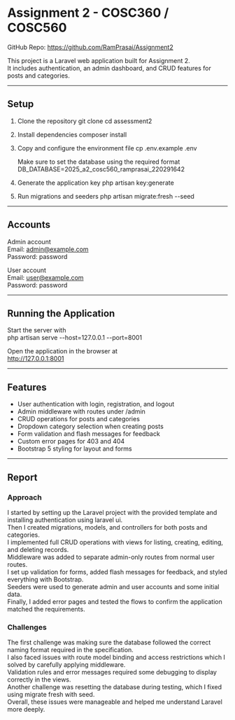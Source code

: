 # Assignment 2 - COSC360 / COSC560

GitHub Repo: https://github.com/RamPrasai/Assignment2

This project is a Laravel web application built for Assignment 2.  
It includes authentication, an admin dashboard, and CRUD features for posts and categories.

---

## Setup
1. Clone the repository
   git clone <repo-link>
   cd assessment2

2. Install dependencies
   composer install

3. Copy and configure the environment file
   cp .env.example .env

   Make sure to set the database using the required format
   DB_DATABASE=2025_a2_cosc560_ramprasai_220291642

4. Generate the application key
   php artisan key:generate

5. Run migrations and seeders
   php artisan migrate:fresh --seed

---

## Accounts
Admin account  
Email: admin@example.com  
Password: password  

User account  
Email: user@example.com  
Password: password  

---

## Running the Application
Start the server with  
php artisan serve --host=127.0.0.1 --port=8001  

Open the application in the browser at  
http://127.0.0.1:8001  

---

## Features
- User authentication with login, registration, and logout
- Admin middleware with routes under /admin
- CRUD operations for posts and categories
- Dropdown category selection when creating posts
- Form validation and flash messages for feedback
- Custom error pages for 403 and 404
- Bootstrap 5 styling for layout and forms

---

## Report

### Approach
I started by setting up the Laravel project with the provided template and installing authentication using laravel ui.  
Then I created migrations, models, and controllers for both posts and categories.  
I implemented full CRUD operations with views for listing, creating, editing, and deleting records.  
Middleware was added to separate admin-only routes from normal user routes.  
I set up validation for forms, added flash messages for feedback, and styled everything with Bootstrap.  
Seeders were used to generate admin and user accounts and some initial data.  
Finally, I added error pages and tested the flows to confirm the application matched the requirements.

### Challenges
The first challenge was making sure the database followed the correct naming format required in the specification.  
I also faced issues with route model binding and access restrictions which I solved by carefully applying middleware.  
Validation rules and error messages required some debugging to display correctly in the views.  
Another challenge was resetting the database during testing, which I fixed using migrate fresh with seed.  
Overall, these issues were manageable and helped me understand Laravel more deeply.
